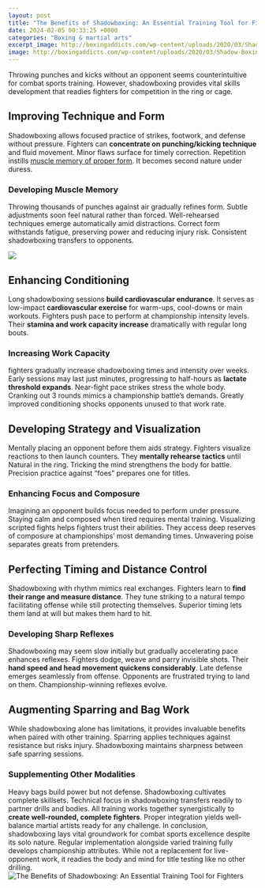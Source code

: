 ```yaml
---
layout: post
title: "The Benefits of Shadowboxing: An Essential Training Tool for Fighters"
date: 2024-02-05 00:33:25 +0000
categories: "Boxing & martial arts"
excerpt_image: http://boxingaddicts.com/wp-content/uploads/2020/03/Shadow-Boxing-1.jpg
image: http://boxingaddicts.com/wp-content/uploads/2020/03/Shadow-Boxing-1.jpg
---
```


Throwing punches and kicks without an opponent seems counterintuitive for combat sports training. However, shadowboxing provides vital skills development that readies fighters for competition in the ring or cage. 
## Improving Technique and Form
Shadowboxing allows focused practice of strikes, footwork, and defense without pressure. Fighters can **concentrate on punching/kicking technique** and fluid movement. Minor flaws surface for timely correction. Repetition instills [muscle memory of proper form](https://store.fi.io.vn/collection/aldape). It becomes second nature under duress.
### Developing Muscle Memory 
Throwing thousands of punches against air gradually refines form. Subtle adjustments soon feel natural rather than forced. Well-rehearsed techniques emerge automatically amid distractions. Correct form withstands fatigue, preserving power and reducing injury risk. Consistent shadowboxing transfers to opponents.

![](https://img2.storyblok.com/1800x743/filters:focal(null):format(jpeg)/f/115220/2400x990/a3dc747270/why-you-should-start-shadowboxing.jpg)
## Enhancing Conditioning   
Long shadowboxing sessions **build cardiovascular endurance**. It serves as low-impact **cardiovascular exercise** for warm-ups, cool-downs or main workouts. Fighters push pace to perform at championship intensity levels. Their **stamina and work capacity increase** dramatically with regular long bouts. 
### Increasing Work Capacity
fighters gradually increase shadowboxing times and intensity over weeks. Early sessions may last just minutes, progressing to half-hours as **lactate threshold expands**. Near-fight pace strikes stress the whole body. Cranking out 3 rounds mimics a championship battle’s demands. Greatly improved conditioning shocks opponents unused to that work rate.
## Developing Strategy and Visualization
Mentally placing an opponent before them aids strategy. Fighters visualize reactions to then launch counters. They **mentally rehearse tactics** until Natural in the ring. Tricking the mind strengthens the body for battle. Precision practice against “foes” prepares one for titles.
### Enhancing Focus and Composure  
Imagining an opponent builds focus needed to perform under pressure. Staying calm and composed when tired requires mental training. Visualizing scripted fights helps fighters trust their abilities. They access deep reserves of composure at championships’ most demanding times. Unwavering poise separates greats from pretenders.
## Perfecting Timing and Distance Control  
Shadowboxing with rhythm mimics real exchanges. Fighters learn to **find their range and measure distance**. They tune striking to a natural tempo facilitating offense while still protecting themselves. Superior timing lets them land at will but makes them hard to hit. 
### Developing Sharp Reflexes
Shadowboxing may seem slow initially but gradually accelerating pace enhances reflexes. Fighters dodge, weave and parry invisible shots. Their **hand speed and head movement quickens considerably**. Late defense emerges seamlessly from offense. Opponents are frustrated trying to land on them. Championship-winning reflexes evolve.
## Augmenting Sparring and Bag Work  
While shadowboxing alone has limitations, it provides invaluable benefits when paired with other training. Sparring applies techniques against resistance but risks injury. Shadowboxing maintains sharpness between safe sparring sessions.
### Supplementing Other Modalities  
Heavy bags build power but not defense. Shadowboxing cultivates complete skillsets. Technical focus in shadowboxing transfers readily to partner drills and bodies. All training works together synergistically to **create well-rounded, complete fighters**. Proper integration yields well-balance martial artists ready for any challenge.
In conclusion, shadowboxing lays vital groundwork for combat sports excellence despite its solo nature. Regular implementation alongside varied training fully develops championship attributes. While not a replacement for live-opponent work, it readies the body and mind for title testing like no other drilling.
![The Benefits of Shadowboxing: An Essential Training Tool for Fighters](http://boxingaddicts.com/wp-content/uploads/2020/03/Shadow-Boxing-1.jpg)